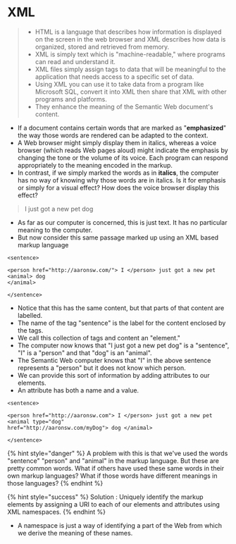 # XML

> * HTML is a language that describes how information is displayed on the screen in the web browser and XML describes how data is organized, stored and retrieved from memory.&#x20;
> * XML is simply text which is "machine-readable," where programs can read and understand it.
> * XML files simply assign tags to data that will be meaningful to the application that needs access to a specific set of data.&#x20;
> * Using XML you can use it to take data from a program like Microsoft SQL, convert it into XML then share that XML with other programs and platforms.
> * They enhance the meaning of the Semantic Web document's content.

* If a document contains certain words that are marked as "**emphasized**" the way those words are rendered can be adapted to the context.&#x20;
* A Web browser might simply display them in italics, whereas a voice browser (which reads Web pages aloud) might indicate the emphasis by changing the tone or the volume of its voice. Each program can respond appropriately to the meaning encoded in the markup.&#x20;
* In contrast, if we simply marked the words as in **italics**, the computer has no way of knowing why those words are in italics. Is it for emphasis or simply for a visual effect? How does the voice browser display this effect?&#x20;

> I just got a new pet dog

* &#x20;As far as our computer is concerned, this is just text. It has no particular meaning to the computer.&#x20;
* But now consider this same passage marked up using an XML based markup language&#x20;

```
<sentence>

<person href="http://aaronsw.com/"> I </person> just got a new pet <animal> dog
</animal>

</sentence>
```

* Notice that this has the same content, but that parts of that content are labelled.&#x20;
* The name of the tag "sentence" is the label for the content enclosed by the tags.&#x20;
* We call this collection of tags and content an "element."&#x20;
* The computer now knows that "I just got a new pet dog" is a "sentence", "I" is a "person" and that "dog" is an "animal".
* The Semantic Web computer knows that "I" in the above sentence represents a "person" but it does not know which person.&#x20;
* We can provide this sort of information by adding attributes to our elements.&#x20;
* An attribute has both a name and a value.&#x20;

```
<sentence>

<person href="http://aaronsw.com"> I </person> just got a new pet <animal type="dog"
href="http://aaronsw.com/myDog"> dog </animal>

</sentence>
```

{% hint style="danger" %}
A problem with this is that we've used the words "sentence" "person" and "animal" in the markup language. But these are pretty common words. What if others have used these same words in their own markup languages? What if those words have different meanings in those languages?&#x20;
{% endhint %}

{% hint style="success" %}
Solution : Uniquely identify the markup elements by assigning a URI to each of our elements and attributes using XML namespaces. &#x20;
{% endhint %}

* A namespace is just a way of identifying a part of the Web from which we derive the meaning of these names.
